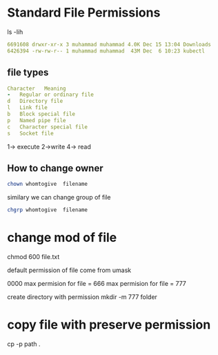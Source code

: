 # Standard File Permissions

ls -lih

```yaml
6691608 drwxr-xr-x 3 muhammad muhammad 4.0K Dec 15 13:04 Downloads
6426394 -rw-rw-r-- 1 muhammad muhammad  43M Dec  6 10:23 kubectl
```

## file types

```yaml
Character	Meaning
-	Regular or ordinary file
d	Directory file
l	Link file
b	Block special file
p	Named pipe file
c	Character special file
s	Socket file
```

1-> execute
2->write
4-> read

## How to change owner

```bash
chown whomtogive  filename
```

similary we can change group of file

```bash
chgrp whomtogive  filename
```

# change mod of file

chmod 600 file.txt

default permission of file come from umask

0000
max permision for file = 666
max permision for file = 777

create directory with permission
mkdir -m 777 folder

# copy file with preserve permission

cp -p path .

